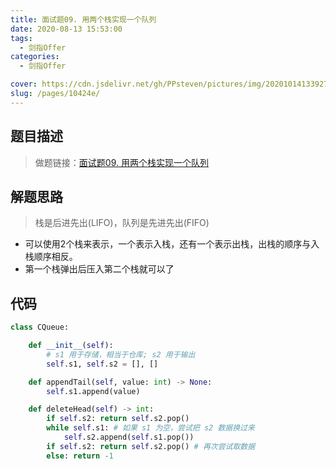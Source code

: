 ```yaml
---
title: 面试题09. 用两个栈实现一个队列
date: 2020-08-13 15:53:00
tags: 
  - 剑指Offer
categories: 
  - 剑指Offer

cover: https://cdn.jsdelivr.net/gh/PPsteven/pictures/img/20201014133927.png
slug: /pages/10424e/
---
```


## 题目描述

> 做题链接：[面试题09. 用两个栈实现一个队列](https://leetcode-cn.com/problems/yong-liang-ge-zhan-shi-xian-dui-lie-lcof/)
>

<!--more-->

## 解题思路

>  栈是后进先出(LIFO)，队列是先进先出(FIFO)

- 可以使用2个栈来表示，一个表示入栈，还有一个表示出栈，出栈的顺序与入栈顺序相反。
- 第一个栈弹出后压入第二个栈就可以了

## 代码

```python
class CQueue:

    def __init__(self):
        # s1 用于存储，相当于仓库; s2 用于输出
        self.s1, self.s2 = [], []

    def appendTail(self, value: int) -> None:
        self.s1.append(value)

    def deleteHead(self) -> int:
        if self.s2: return self.s2.pop() 
        while self.s1: # 如果 s1 为空，尝试把 s2 数据换过来
            self.s2.append(self.s1.pop())
        if self.s2: return self.s2.pop() # 再次尝试取数据
        else: return -1
```

